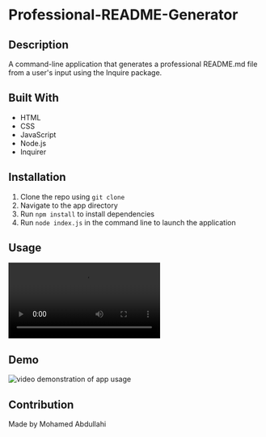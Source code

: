 # Professional-README-Generator
## Description

A command-line application that generates a professional README.md file from a user's input using the Inquire package.

## Built With

- HTML
- CSS
- JavaScript
- Node.js
- Inquirer

## Installation

1. Clone the repo using `git clone`
2. Navigate to the app directory
3. Run `npm install` to install dependencies
4. Run `node index.js` in the command line to launch the application

## Usage

![Video demonstration of how to use the app](media/professional-README-generator.mp4)

## Demo

![video demonstration of app usage](media/professional-README-generator.gif)

## Contribution

Made by Mohamed Abdullahi